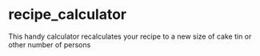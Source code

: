 # recipe_calculator
This handy calculator recalculates your recipe to a new size of cake tin or other number of persons
